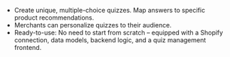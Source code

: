- Create unique, multiple-choice quizzes. Map answers to specific product recommendations.
- Merchants can personalize quizzes to their audience.
- Ready-to-use: No need to start from scratch – equipped with a Shopify connection, data models, backend logic, and a quiz management frontend.
